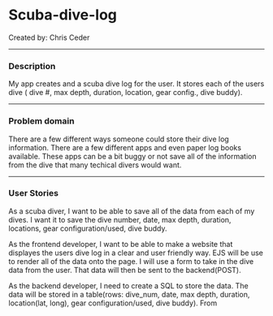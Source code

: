 # Scuba-dive-log

Created by:
Chris Ceder

___

### Description

My app creates and a scuba dive log for the user. It stores each of the users dive ( dive #, max depth, duration, location, gear config., dive buddy). 

---

### Problem domain

There are a few different ways someone could store their dive log information. There are a few different apps and even paper log books available. These apps can be a bit buggy or not save all of the information from the dive that many techical divers would want.

---

### User Stories

As a scuba diver, I want to be able to save all of the data from each of my dives. I want it to save the dive number, date, max depth, duration, locations, gear configuration/used, dive buddy.

As the frontend developer, I want to be able to make a website that displayes the users dive log in a clear and user friendly way. EJS will be use to render all of the data onto the page. I will use a form to take in the dive data from the user. That data will then be sent to the backend(POST). 

As the backend developer, I need to create a SQL to store the data. The data will be stored in a table(rows: dive_num, date, max depth, duration, location(lat, long), gear configuration/used, dive buddy). From 
